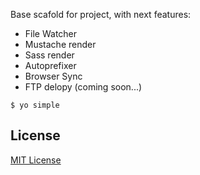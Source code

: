 Base scafold for project, with next features:

- File Watcher
- Mustache render
- Sass render
- Autoprefixer
- Browser Sync
- FTP delopy (coming soon...)


```
$ yo simple

```



## License

[MIT License](http://en.wikipedia.org/wiki/MIT_License)

